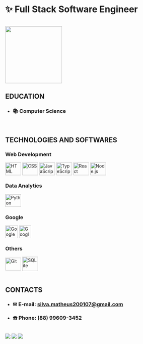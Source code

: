 <h1>✨ Full Stack Software Engineer </h1>

<br>

<!-- <div>
  <a href="https://github.com/MatheusSilva2001">
  <img height="180em" src="https://github-readme-stats.vercel.app/api?username=MatheusSilva2001&show_icons=true&theme=dark&include_all_commits=true&count_private=true"/> -->
  <img height="180em" src="https://github-readme-stats.vercel.app/api/top-langs/?username=MatheusSilva2001&layout=compact&langs_count=8&theme=dark&hide=jupyter%20notebook"/>
</div> 
    
<br>
  
## EDUCATION
- ### 📚 Computer Science

<br>
  
## TECHNOLOGIES AND SOFTWARES

### Web Development
<div style="display: inline_block">
  <img align="center" alt="HTML" title="HTML" height="40" width="50" src="https://cdn.jsdelivr.net/gh/devicons/devicon/icons/html5/html5-original.svg">
  <img align="center" alt="CSS" title="CSS" height="40" width="50" src="https://cdn.jsdelivr.net/gh/devicons/devicon/icons/css3/css3-original.svg">
  <img align="center" alt="JavaScript" title="JavaScript" height="40" width="50" src="https://cdn.jsdelivr.net/gh/devicons/devicon/icons/javascript/javascript-original.svg">
  <img align="center" alt="TypeScript" title="TypeScript" height="40" width="50" src="https://cdn.jsdelivr.net/gh/devicons/devicon/icons/typescript/typescript-original.svg" />        
  <img align="center" alt="React" title="React" height="40" width="50" src="https://cdn.jsdelivr.net/gh/devicons/devicon/icons/react/react-original.svg">
  <img align="center" alt="Node.js" title="Node.JS" height="40" width="50" src="https://cdn.jsdelivr.net/gh/devicons/devicon/icons/nodejs/nodejs-original.svg"/>
</div>

### Data Analytics
<div style="display: inline_block">
  <img align="center" alt="Python" title="Python" height="40" width="50" src="https://cdn.jsdelivr.net/gh/devicons/devicon/icons/python/python-original.svg">
</div>

### Google
<div style="display: inline_block">
  <img align="center" alt="Google Sheets" title="Google Sheets" height="40" width="40" src="https://cdn-icons-png.flaticon.com/512/2504/2504768.png" />
  <img align="center" alt="Google Forms" title="Google Forms" height="40" width="38" src="https://iconape.com/wp-content/files/yq/64660/png/google-forms.png" />
</div>


### Others
<div style="display: inline_block">
  <img align="center" alt="Git" title="Git" height="40" width="50" src="https://cdn.jsdelivr.net/gh/devicons/devicon/icons/git/git-original.svg"/>
  <img align="center" alt="SQLite" title="SQLite" height="45" width="50" src="https://cdn.jsdelivr.net/gh/devicons/devicon/icons/sqlite/sqlite-original.svg" />
</div>

<br>
  
## CONTACTS

- ### ✉ E-mail: silva.matheus200107@gmail.com
- ### ☎️ Phone: (88) 99609-3452

<br>

<div> 
  <a href="https://www.linkedin.com/in/matheus-rian-da-silva-duarte-a37319331/?trk=opento_sprofile_details"><img src="https://img.shields.io/badge/linkedin-0A66C2?style=for-the-badge&logo=linkedin&logoColor=white"></a>
  <a href="https://instagram.com/matheuszr__"><img src="https://img.shields.io/badge/-Instagram-%23E4405F?style=for-the-badge&logo=instagram&logoColor=white"></a> 
  <a href="https://wa.me/5588996093452"><img src="https://img.shields.io/badge/WhatsApp-25D366?style=for-the-badge&logo=whatsapp&logoColor=white"></a> 
</div>
